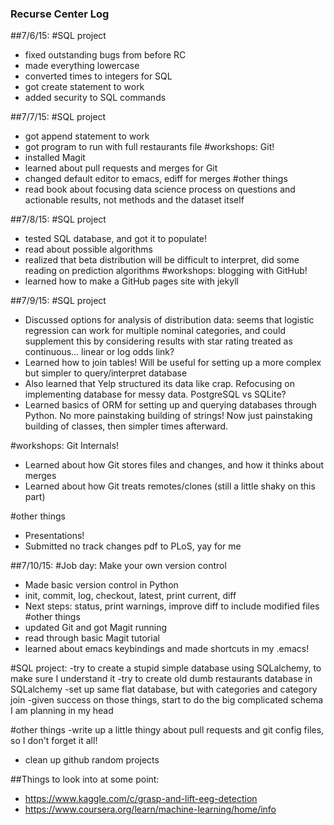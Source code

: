 ### Recurse Center Log

##7/6/15:
#SQL project
* fixed outstanding bugs from before RC
* made everything lowercase
* converted times to integers for SQL
* got create statement to work
* added security to SQL commands

##7/7/15:
#SQL project
* got append statement to work
* got program to run with full restaurants file
#workshops: Git!
* installed Magit
* learned about pull requests and merges for Git
* changed default editor to emacs, ediff for merges
#other things
* read book about focusing data science process on questions and
  actionable results, not methods and the dataset itself

##7/8/15:
#SQL project
* tested SQL database, and got it to populate!
* read about possible algorithms
* realized that beta distribution will be difficult to interpret, did
some reading on prediction algorithms
#workshops: blogging with GitHub!
* learned how to make a GitHub pages site with jekyll

##7/9/15:
#SQL project
* Discussed options for analysis of distribution data: seems that
  logistic regression can work for multiple nominal categories, and
  could supplement this by considering results with star rating
  treated as continuous... linear or log odds link?
* Learned how to join tables! Will be useful for setting up a more
complex but simpler to query/interpret database
* Also learned that Yelp structured its data like crap. Refocusing on
implementing database for messy data. PostgreSQL vs SQLite?
* Learned basics of ORM for setting up and querying databases through
  Python. No more painstaking building of strings! Now just
  painstaking building of classes, then simpler times afterward.

#workshops: Git Internals!
* Learned about how Git stores files and changes, and how it thinks
about merges
* Learned about how Git treats remotes/clones (still a little shaky on
  this part)

#other things
* Presentations!
* Submitted no track changes pdf to PLoS, yay for me

##7/10/15:
#Job day: Make your own version control
* Made basic version control in Python
* init, commit, log, checkout, latest, print current, diff
* Next steps: status, print warnings, improve diff to include modified
files
#other things
* updated Git and got Magit running
* read through basic Magit tutorial
* learned about emacs keybindings and made shortcuts in my .emacs!


#SQL project:
-try to create a stupid simple database using SQLalchemy, to make sure
I understand it
-try to create old dumb restaurants database in SQLalchemy
-set up same flat database, but with categories and category join
-given success on those things, start to do the big complicated schema
I am planning in my head

#other things
-write up a little thingy about pull requests and git config files, so
I don't forget it all!
- clean up github random projects

##Things to look into at some point:
* https://www.kaggle.com/c/grasp-and-lift-eeg-detection
* https://www.coursera.org/learn/machine-learning/home/info
